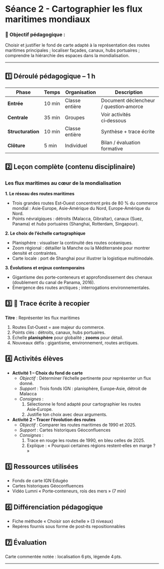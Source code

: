 # Séance 2 - Cartographier les flux maritimes mondiaux

### 🎯 Objectif pédagogique :

Choisir et justifier le fond de carte adapté à la représentation des routes maritimes principales ; localiser façades, canaux, hubs portuaires ; comprendre la hiérarchie des espaces dans la mondialisation.

---

## **1️⃣ Déroulé pédagogique – 1 h**
| Phase | Temps | Organisation | Description |
|-------|-------|--------------|-------------|
| **Entrée** | 10 min | Classe entière | Document déclencheur / question‑amorce |
| **Centrale** | 35 min | Groupes | Voir activités ci‑dessous |
| **Structuration** | 10 min | Classe entière | Synthèse + trace écrite |
| **Clôture** | 5 min | Individuel | Bilan / évaluation formative |

## **2️⃣ Leçon complète (contenu disciplinaire)**

### Les flux maritimes au cœur de la mondialisation

**1. Le réseau des routes maritimes**  
- Trois grandes routes Est‑Ouest concentrent près de 80 % du commerce mondial : Asie‑Europe, Asie‑Amérique du Nord, Europe‑Amérique du Nord.  
- Points névralgiques : détroits (Malacca, Gibraltar), canaux (Suez, Panama) et *hubs* portuaires (Shanghai, Rotterdam, Singapour).  

**2. Le choix de l’échelle cartographique**  
- Planisphère : visualiser la continuité des routes océaniques.  
- Zoom régional : détailler la Manche ou la Méditerranée pour montrer densité et contraintes.  
- Carte locale : port de Shanghai pour illustrer la logistique multimodale.

**3. Évolutions et enjeux contemporains**  
- Gigantisme des porte‑conteneurs et approfondissement des chenaux (doublement du canal de Panama, 2016).  
- Émergence des routes arctiques ; interrogations environnementales.

## **3️⃣ 📝 Trace écrite à recopier**

**Titre** : Représenter les flux maritimes  

1. Routes Est‑Ouest = axe majeur du commerce.  
2. Points clés : détroits, canaux, hubs portuaires.  
3. Échelle **planisphère** pour globalité ; **zooms** pour détail.  
4. Nouveaux défis : gigantisme, environnement, routes arctiques.

## **4️⃣ Activités élèves**

- **Activité 1 – Choix du fond de carte**
  - *Objectif* : Déterminer l’échelle pertinente pour représenter un flux donné.
  - *Support* : Trois fonds IGN : planisphère, Europe‑Asie, détroit de Malacca
  - *Consignes* :
    1. Sélectionne le fond adapté pour cartographier les routes Asie‑Europe.
    2. Justifie ton choix avec deux arguments.
- **Activité 2 – Tracer l’évolution des routes**
  - *Objectif* : Comparer les routes maritimes de 1990 et 2025.
  - *Support* : Cartes historiques Géoconfluences
  - *Consignes* :
    1. Trace en rouge les routes de 1990, en bleu celles de 2025.
    2. Explique : « Pourquoi certaines régions restent‑elles en marge ? »

## **5️⃣ Ressources utilisées**

- Fonds de carte IGN Edugéo
- Cartes historiques Géoconfluences
- Vidéo Lumni « Porte‑conteneurs, rois des mers » (7 min)

## **6️⃣ Différenciation pédagogique**

- Fiche méthode « Choisir son échelle » (3 niveaux)
- Repères fournis sous forme de post‑its repositionnables

## **7️⃣ Évaluation**

Carte commentée notée : localisation 6 pts, légende 4 pts.

---
